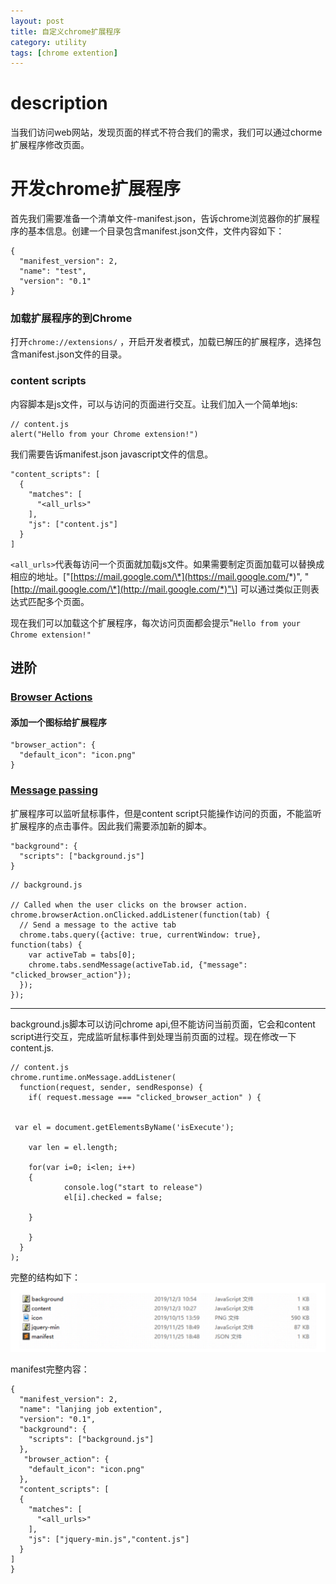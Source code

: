 ```yaml
---
layout: post
title: 自定义chrome扩展程序
category: utility
tags: [chrome extention]
---
```



# description

当我们访问web网站，发现页面的样式不符合我们的需求，我们可以通过chorme扩展程序修改页面。


# 开发chrome扩展程序

首先我们需要准备一个清单文件-manifest.json，告诉chrome浏览器你的扩展程序的基本信息。创建一个目录包含manifest.json文件，文件内容如下：

```text
{
  "manifest_version": 2,
  "name": "test",
  "version": "0.1"
}
```

### 加载扩展程序的到Chrome

打开`chrome://extensions/` ，开启开发者模式，加载已解压的扩展程序，选择包含manifest.json文件的目录。

### content scripts

内容脚本是js文件，可以与访问的页面进行交互。让我们加入一个简单地js:

```text
// content.js
alert("Hello from your Chrome extension!")
```

我们需要告诉manifest.json javascript文件的信息。

```text
"content_scripts": [
  {
    "matches": [
      "<all_urls>"
    ],
    "js": ["content.js"]
  }
]
```



`<all_urls>`代表每访问一个页面就加载js文件。如果需要制定页面加载可以替换成相应的地址。\["[https://mail.google.com/\*](https://mail.google.com/*)", "[http://mail.google.com/\*](http://mail.google.com/*)"\] 可以通过类似正则表达式匹配多个页面。

现在我们可以加载这个扩展程序，每次访问页面都会提示"`Hello from your Chrome extension!"`

## 进阶

### [Browser Actions](https://thoughtbot.com/blog/how-to-make-a-chrome-extension#browser-actions) <a id="browser-actions"></a>

#### 添加一个图标给扩展程序

```text
"browser_action": {
  "default_icon": "icon.png"
}
```

### [Message passing](https://thoughtbot.com/blog/how-to-make-a-chrome-extension#message-passing) <a id="message-passing"></a>

扩展程序可以监听鼠标事件，但是content script只能操作访问的页面，不能监听扩展程序的点击事件。因此我们需要添加新的脚本。

```text
"background": {
  "scripts": ["background.js"]
}
```

```text
// background.js

// Called when the user clicks on the browser action.
chrome.browserAction.onClicked.addListener(function(tab) {
  // Send a message to the active tab
  chrome.tabs.query({active: true, currentWindow: true}, function(tabs) {
    var activeTab = tabs[0];
    chrome.tabs.sendMessage(activeTab.id, {"message": "clicked_browser_action"});
  });
});
```


* * *

background.js脚本可以访问chrome api,但不能访问当前页面，它会和content script进行交互，完成监听鼠标事件到处理当前页面的过程。现在修改一下content.js. 

```text
// content.js
chrome.runtime.onMessage.addListener(
  function(request, sender, sendResponse) {
    if( request.message === "clicked_browser_action" ) {
      
      
 var el = document.getElementsByName('isExecute');
	   
	var len = el.length;
	
	for(var i=0; i<len; i++)
	{
		    console.log("start to release")
			el[i].checked = false;
		
	}
      
    }
  }
);
```


完整的结构如下：
![](/images/posts/utility/structure.png)


manifest完整内容：

```text
{
  "manifest_version": 2,
  "name": "lanjing job extention",
  "version": "0.1",
  "background": {
    "scripts": ["background.js"]
  },
   "browser_action": {
    "default_icon": "icon.png"
  },
  "content_scripts": [
  {
    "matches": [
      "<all_urls>"
    ],
    "js": ["jquery-min.js","content.js"]
  }
]
}
```

